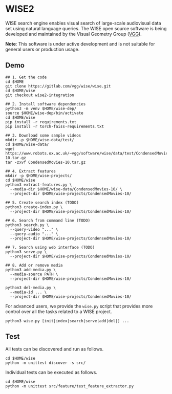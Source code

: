 # WISE2
WISE search engine enables visual search of large-scale
audiovisual data set using natural language queries. The
WISE open source software is being developed and maintained
by the Visual Geometry Group ([VGG](https://www.robots.ox.ac.uk/~vgg/software/wise/)).

**Note**: This software is under active development and is not suitable for general
users or production usage.

## Demo

```
## 1. Get the code
cd $HOME
git clone https://gitlab.com/vgg/wise/wise.git
cd $HOME/wise
git checkout wise2-integration

## 2. Install software dependencies
python3 -m venv $HOME/wise-dep/
source $HOME/wise-dep/bin/activate
cd $HOME/wise
pip install -r requirements.txt
pip install -r torch-faiss-requirements.txt

## 3. Download some sample videos
mkdir -p $HOME/wise-data/test/
cd $HOME/wise-data/
wget https://www.robots.ox.ac.uk/~vgg/software/wise/data/test/CondensedMovies-10.tar.gz
tar -zxvf CondensedMovies-10.tar.gz

## 4. Extract features
mkdir -p $HOME/wise-projects/
cd $HOME/wise
python3 extract-features.py \
  --media-dir $HOME/wise-data/CondensedMovies-10/ \
  --project-dir $HOME/wise-projects/CondensedMovies-10/

## 5. Create search index (TODO)
python3 create-index.py \
  --project-dir $HOME/wise-projects/CondensedMovies-10/

## 6. Search from command line (TODO)
python3 search.py \
  --query-video "..." \
  --query-audio "..." \
  --project-dir $HOME/wise-projects/CondensedMovies-10/

## 7. Search using web interface (TODO)
python3 serve.py \
  --project-dir $HOME/wise-projects/CondensedMovies-10/

## 8. Add or remove media
python3 add-media.py \
  --media-source PATH \
  --project-dir $HOME/wise-projects/CondensedMovies-10/

python3 del-media.py \
  --media-id ... \
  --project-dir $HOME/wise-projects/CondensedMovies-10/
```

For advanced users, we provide the `wise.py` script that
provides more control over all the tasks related to a
WISE project.
```
python3 wise.py [init|index|search|serve|add|del|] ...
```

## Test

All tests can be discovered and run as follows.
```
cd $HOME/wise
python -m unittest discover -s src/
```

Individual tests can be executed as follows.
```
cd $HOME/wise
python -m unittest src/feature/test_feature_extractor.py
```
